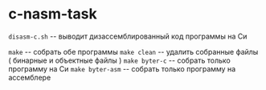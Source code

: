 # c-nasm-task

`disasm-c.sh` -- выводит дизассемблированный код программы на Си

`make` -- собрать обе программы
`make clean` -- удалить собранные файлы ( бинарные и объектные файлы )
`make byter-c` -- собрать только программу на Си
`make byter-asm` -- собрать только программу на ассемблере